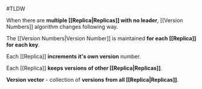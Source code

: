 #TLDW

When there are **multiple [[Replica|Replicas]] with no leader**, [[Version Numbers]] algorithm changes following way.

The [[Version Numbers|Version Number]] is maintained **for each [[Replica]]** **for each key**. 

Each [[Replica]] **increments it's own version** number.  

Each [[Replica]] **keeps versions of other [[Replica|Replicas]]**.

**Version vector** - collection of **versions from all [[Replica|Replicas]]**.